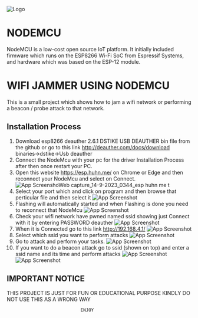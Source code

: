 
![Logo](https://www.electronicwings.com/storage/PlatformSection/TopicContent/273/icon/NodeMCU%20GPIO.png)

# NODEMCU

NodeMCU is a low-cost open source IoT platform. It initially included firmware which runs on the ESP8266 Wi-Fi SoC from Espressif Systems, and hardware which was based on the ESP-12 module.

# WIFI JAMMER USING NODEMCU

This is a small project which shows how to jam a wifi network or performing a beacon / probe attack to that network.





## Installation Process

1. Download esp8266 deauther 2.6.1 DSTIKE USB DEAUTHER bin file from the github or go to this link http://deauther.com/docs/download binaries->dstike->Usb deauther
2. Connect the NodeMcu with your pc for the driver Installation Process after then once restart your PC.
3. Open this website https://esp.huhn.me/ on Chrome or Edge and then reconnect your NodeMcu and select on Connect.
![App Screensho![Web capture_14-9-2023_0344_esp huhn me](https://github.com/WhyRed-V/NodeMcu-Projects/assets/40379707/44716240-d590-4b9e-b07d-0ed51bf1e13e)
t]()
4. Select your port which and click on program and then browse that perticular file and then select it 
![App Screenshot](https://via.placeholder.com/468x300?text=App+Screenshot+Here)
5. Flashing will automatically started and when Flashing is done you need to reconnect that NodeMcu
![App Screenshot](https://via.placeholder.com/468x300?text=App+Screenshot+Here)
6. Check your wifi network have pwned named ssid showing just Connect with it by entering PASSWORD deauther 
![App Screenshot](https://via.placeholder.com/468x300?text=App+Screenshot+Here)
7. When it is Connected go to this link http://192.168.4.1/
![App Screenshot](https://via.placeholder.com/468x300?text=App+Screenshot+Here)
8. Select which ssid you want to perform attacks 
![App Screenshot](https://via.placeholder.com/468x300?text=App+Screenshot+Here)
9. Go to attack and perform your tasks.
![App Screenshot](https://via.placeholder.com/468x300?text=App+Screenshot+Here)
10. If you want to do a beacon attack go to ssid (shown on top) and enter a ssid name and its time and perform attacks
![App Screenshot](https://via.placeholder.com/468x300?text=App+Screenshot+Here)![App Screenshot](https://via.placeholder.com/468x300?text=App+Screenshot+Here)

    
## IMPORTANT NOTICE

THIS PROJECT IS JUST FOR FUN OR EDUCATIONAL PURPOSE KINDLY DO NOT USE THIS AS A WRONG WAY

                                ENJOY

